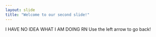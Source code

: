 ```yaml
---
layout: slide
title: "Welcome to our second slide!"
---
```

I HAVE NO IDEA WHAT I AM DOING RN
Use the left arrow to go back!
